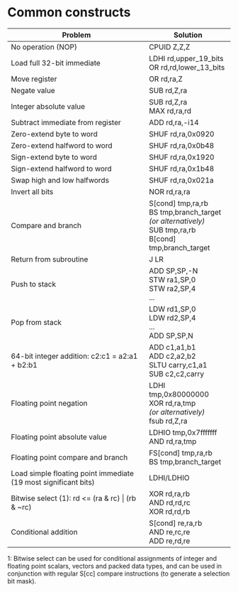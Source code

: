 # Common constructs

| Problem | Solution |
|---|---|
| No operation (NOP) | CPUID Z,Z,Z |
| Load full 32-bit immediate | LDHI rd,upper\_19\_bits<br>OR rd,rd,lower\_13\_bits |
| Move register | OR rd,ra,Z |
| Negate value | SUB rd,Z,ra |
| Integer absolute value | SUB rd,Z,ra<br>MAX rd,ra,rd |
| Subtract immediate from register | ADD rd,ra,-i14 |
| Zero-extend byte to word | SHUF rd,ra,0x0920 |
| Zero-extend halfword to word | SHUF rd,ra,0x0b48 |
| Sign-extend byte to word | SHUF rd,ra,0x1920 |
| Sign-extend halfword to word | SHUF rd,ra,0x1b48 |
| Swap high and low halfwords | SHUF rd,ra,0x021a |
| Invert all bits | NOR rd,ra,ra |
| Compare and branch | S[cond] tmp,ra,rb<br>BS tmp,branch\_target<br>*(or alternatively)*<br>SUB tmp,ra,rb<br>B[cond] tmp,branch\_target |
| Return from subroutine | J LR |
| Push to stack | ADD SP,SP,-N<br>STW ra1,SP,0<br>STW ra2,SP,4<br>... |
| Pop from stack | LDW rd1,SP,0<br>LDW rd2,SP,4<br>...<br>ADD SP,SP,N |
| 64-bit integer addition: c2:c1 = a2:a1 + b2:b1 | ADD c1,a1,b1<br>ADD c2,a2,b2<br>SLTU carry,c1,a1<br>SUB c2,c2,carry |
| Floating point negation | LDHI tmp,0x80000000<br>XOR rd,ra,tmp<br>*(or alternatively)*<br>fsub rd,Z,ra |
| Floating point absolute value | LDHIO tmp,0x7fffffff<br>AND rd,ra,tmp |
| Floating point compare and branch | FS[cond] tmp,ra,rb<br>BS tmp,branch\_target |
| Load simple floating point immediate (19 most significant bits) | LDHI/LDHIO |
| Bitwise select (1): rd <= (ra & rc) \| (rb & ~rc) | XOR rd,ra,rb<br>AND rd,rd,rc<br>XOR rd,rd,rb |
| Conditional addition | S[cond] re,ra,rb<br>AND re,rc,re<br>ADD re,rd,re |

1: Bitwise select can be used for conditional assignments of integer and floating point scalars, vectors and packed data types, and can be used in conjunction with regular S[cc] compare instructions (to generate a selection bit mask).
